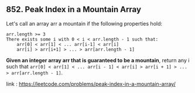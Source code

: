 ## 852. Peak Index in a Mountain Array

Let's call an array arr a mountain if the following properties hold:

    arr.length >= 3
    There exists some i with 0 < i < arr.length - 1 such that:
        arr[0] < arr[1] < ... arr[i-1] < arr[i]
        arr[i] > arr[i+1] > ... > arr[arr.length - 1]

**Given an integer array arr that is guaranteed to be a mountain**, return any i such
that `arr[0] < arr[1] < ... arr[i - 1] < arr[i] > arr[i + 1] > ... > arr[arr.length - 1]`.

link : https://leetcode.com/problems/peak-index-in-a-mountain-array/